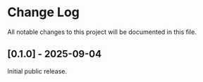 # Change Log

All notable changes to this project will be documented in this file.

## [0.1.0] - 2025-09-04

Initial public release.
